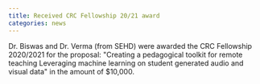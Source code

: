 ```yaml
---
title: Received CRC Fellowship 20/21 award
categories: news 
---
```


Dr. Biswas and Dr. Verma (from SEHD) were awarded the CRC Fellowship 2020/2021 for the proposal: "Creating a pedagogical toolkit for remote teaching Leveraging machine learning on student generated audio and visual data" in the amount of $10,000.
